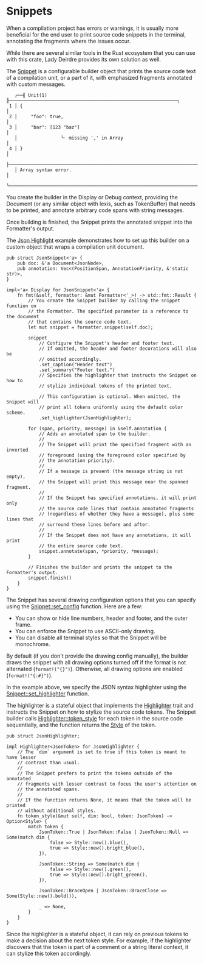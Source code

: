<!------------------------------------------------------------------------------
  This file is a part of the "Lady Deirdre" work,
  a compiler front-end foundation technology.

  This work is proprietary software with source-available code.

  To copy, use, distribute, and contribute to this work, you must agree to
  the terms of the General License Agreement:

  https://github.com/Eliah-Lakhin/lady-deirdre/blob/master/EULA.md.

  The agreement grants you a Commercial-Limited License that gives you
  the right to use my work in non-commercial and limited commercial products
  with a total gross revenue cap. To remove this commercial limit for one of
  your products, you must acquire an Unrestricted Commercial License.

  If you contribute to the source code, documentation, or related materials
  of this work, you must assign these changes to me. Contributions are
  governed by the "Derivative Work" section of the General License
  Agreement.

  Copying the work in parts is strictly forbidden, except as permitted under
  the terms of the General License Agreement.

  If you do not or cannot agree to the terms of this Agreement,
  do not use this work.

  This work is provided "as is" without any warranties, express or implied,
  except to the extent that such disclaimers are held to be legally invalid.

  Copyright (c) 2024 Ilya Lakhin (Илья Александрович Лахин).
  All rights reserved.
------------------------------------------------------------------------------->

# Snippets

When a compilation project has errors or warnings, it is usually more beneficial
for the end user to print source code snippets in the terminal, annotating the
fragments where the issues occur.

While there are several similar tools in the Rust ecosystem that you can use
with this crate, Lady Deirdre provides its own solution as well.

The [Snippet](https://docs.rs/lady-deirdre/2.0.1/lady_deirdre/format/struct.Snippet.html)
is a configurable builder object that prints the source code text of a
compilation unit, or a part of it, with emphasized fragments annotated with
custom messages.

```text
   ╭──╢ Unit(1) ╟──────────────────────────────────────────────────────────────╮
 1 │ {                                                                         │
 2 │     "foo": true,                                                          │
 3 │     "bar": [123 "baz"]                                                    │
   │                ╰╴ missing ',' in Array                                    │
 4 │ }                                                                         │
   ├───────────────────────────────────────────────────────────────────────────┤
   │ Array syntax error.                                                       │
   ╰───────────────────────────────────────────────────────────────────────────╯
```

You create the builder in the Display or Debug context, providing the Document
(or any similar object with lexis, such as TokenBuffer) that needs to be
printed, and annotate arbitrary code spans with string messages.

Once building is finished, the Snippet prints the annotated snippet into the
Formatter's output.

The [Json Highlight](https://github.com/Eliah-Lakhin/lady-deirdre/blob/1f4ecdac2a1d8c73e6d94909fb0c7fcd04d31fc0/work/crates/examples/src/json_highlight/highlighter.rs#L45)
example demonstrates how to set up this builder on a custom object that wraps a
compilation unit document.

```rust,noplayground
pub struct JsonSnippet<'a> {
    pub doc: &'a Document<JsonNode>,
    pub annotation: Vec<(PositionSpan, AnnotationPriority, &'static str)>,
}

impl<'a> Display for JsonSnippet<'a> {
    fn fmt(&self, formatter: &mut Formatter<'_>) -> std::fmt::Result {
        // You create the Snippet builder by calling the snippet function on
        // the Formatter. The specified parameter is a reference to the document
        // that contains the source code text.
        let mut snippet = formatter.snippet(self.doc);

        snippet
            // Configure the Snippet's header and footer text.
            // If omitted, the header and footer decorations will also be
            // omitted accordingly.
            .set_caption("Header text")
            .set_summary("Footer text.")
            // Specifies the highlighter that instructs the Snippet on how to
            // stylize individual tokens of the printed text.
            
            // This configuration is optional. When omitted, the Snippet will
            // print all tokens uniformly using the default color scheme.
            .set_highlighter(JsonHighlighter);

        for (span, priority, message) in &self.annotation {
            // Adds an annotated span to the builder.
            //
            // The Snippet will print the specified fragment with an inverted
            // foreground (using the foreground color specified by
            // the annotation priority).
            //
            // If a message is present (the message string is not empty),
            // the Snippet will print this message near the spanned fragment.
            //
            // If the Snippet has specified annotations, it will print only
            // the source code lines that contain annotated fragments
            // (regardless of whether they have a message), plus some lines that
            // surround these lines before and after.
            //
            // If the Snippet does not have any annotations, it will print
            // the entire source code text.
            snippet.annotate(span, *priority, *message);
        }

        // Finishes the builder and prints the snippet to the Formatter's output.
        snippet.finish()
    }
}
```

The Snippet has several drawing configuration options that you can specify using
the [Snippet::set_config](https://docs.rs/lady-deirdre/2.0.1/lady_deirdre/format/struct.Snippet.html#method.set_config)
function. Here are a few:

- You can show or hide line numbers, header and footer, and the outer frame.
- You can enforce the Snippet to use ASCII-only drawing.
- You can disable all terminal styles so that the Snippet will be monochrome.

By default (if you don't provide the drawing config manually), the builder draws
the snippet with all drawing options turned off if the format is not
alternated (`format!("{}")`). Otherwise, all drawing options are
enabled (`format!("{:#}")`).

In the example above, we specify the JSON syntax highlighter using
the [Snippet::set_highlighter](https://docs.rs/lady-deirdre/2.0.1/lady_deirdre/format/struct.Snippet.html#method.set_highlighter)
function.

The highlighter is a stateful object that implements
the [Highlighter](https://docs.rs/lady-deirdre/2.0.1/lady_deirdre/format/trait.Highlighter.html)
trait and instructs the Snippet on how to stylize the source code tokens. The
Snippet builder
calls [Highlighter::token_style](https://docs.rs/lady-deirdre/2.0.1/lady_deirdre/format/trait.Highlighter.html#tymethod.token_style)
for each token in the source code sequentially, and the function returns
the [Style](https://docs.rs/lady-deirdre/2.0.1/lady_deirdre/format/struct.Style.html)
of the token.

```rust,noplayground
pub struct JsonHighlighter;

impl Highlighter<JsonToken> for JsonHighlighter {
    // The `dim` argument is set to true if this token is meant to have lesser
    // contrast than usual.
    //
    // The Snippet prefers to print the tokens outside of the annotated
    // fragments with lesser contrast to focus the user's attention on
    // the annotated spans.
    //
    // If the function returns None, it means that the token will be printed
    // without additional styles.
    fn token_style(&mut self, dim: bool, token: JsonToken) -> Option<Style> {
        match token {
            JsonToken::True | JsonToken::False | JsonToken::Null => Some(match dim {
                false => Style::new().blue(),
                true => Style::new().bright_blue(),
            }),

            JsonToken::String => Some(match dim {
                false => Style::new().green(),
                true => Style::new().bright_green(),
            }),

            JsonToken::BraceOpen | JsonToken::BraceClose => Some(Style::new().bold()),

            _ => None,
        }
    }
}
```

Since the highlighter is a stateful object, it can rely on previous tokens to
make a decision about the next token style. For example, if the highlighter
discovers that the token is part of a comment or a string literal context, it
can stylize this token accordingly.
